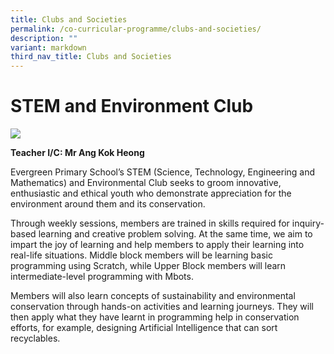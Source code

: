 ```yaml
---
title: Clubs and Societies
permalink: /co-curricular-programme/clubs-and-societies/
description: ""
variant: markdown
third_nav_title: Clubs and Societies
---
```

# **STEM and Environment Club**

![](/images/CCA%20Photos/img_3272.JPG)


**Teacher I/C:   Mr Ang Kok Heong** 


Evergreen Primary School’s STEM (Science, Technology, Engineering and Mathematics) and
Environmental Club seeks to groom innovative, enthusiastic and ethical youth who demonstrate
appreciation for the environment around them and its conservation. 

Through weekly sessions, members
are trained in skills required for inquiry-based learning and creative problem solving. At the same time,
we aim to impart the joy of learning and help members to apply their learning into real-life situations.
Middle block members will be learning basic programming using Scratch, while Upper Block members
will learn intermediate-level programming with Mbots. 

Members will also learn concepts of
sustainability and environmental conservation through hands-on activities and learning journeys. They
will then apply what they have learnt in programming help in conservation efforts, for example,
designing Artificial Intelligence that can sort recyclables.